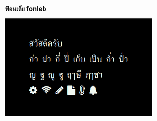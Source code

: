## ฟ้อนเล็บ fonleb

![fonleb](https://raw.githubusercontent.com/BlynkGO/BlynkGO_font/master/Eng-Thai/fonleb/fontleb_40.png) 
 
  
